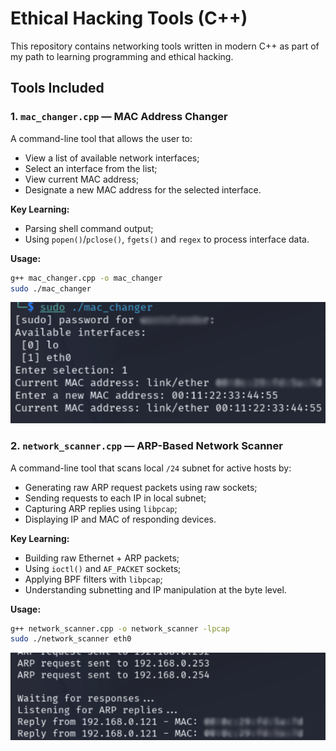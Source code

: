 # Ethical Hacking Tools (C++)

This repository contains networking tools written in modern C++ as part of my path to learning programming and ethical hacking.

## Tools Included
### 1. `mac_changer.cpp` — MAC Address Changer

A command-line tool that allows the user to:
- View a list of available network interfaces;
- Select an interface from the list;
- View current MAC address;
- Designate a new MAC address for the selected interface.

**Key Learning:**
- Parsing shell command output;
- Using `popen()`/`pclose()`, `fgets()` and `regex` to process interface data.

**Usage:**
```bash
g++ mac_changer.cpp -o mac_changer
sudo ./mac_changer
```

![MAC Changer Screenshot](example_images/mac_changer_example.jpg)

### 2. `network_scanner.cpp` — ARP-Based Network Scanner

A command-line tool that scans local `/24` subnet for active hosts by:
- Generating raw ARP request packets using raw sockets;
- Sending requests to each IP in local subnet;
- Capturing ARP replies using `libpcap`;
- Displaying IP and MAC of responding devices.

**Key Learning:**
- Building raw Ethernet + ARP packets;
- Using `ioctl()` and `AF_PACKET` sockets;
- Applying BPF filters with `libpcap`;
- Understanding subnetting and IP manipulation at the byte level.

**Usage:**
```bash
g++ network_scanner.cpp -o network_scanner -lpcap
sudo ./network_scanner eth0
```

![Network Scanner Screenshot](example_images/network_scanner_example.jpg)
